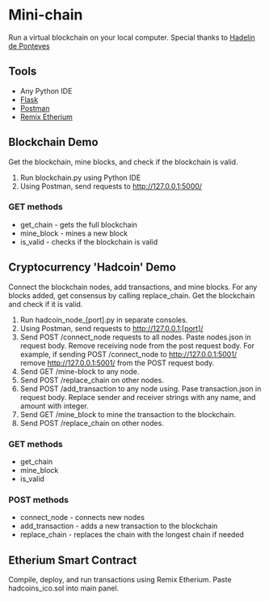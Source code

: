 # Mini-chain
Run a virtual blockchain on your local computer. Special thanks to [Hadelin de Ponteves](https://www.udemy.com/user/hadelin-de-ponteves/)

## Tools
* Any Python IDE
* [Flask](https://flask.palletsprojects.com/en/1.1.x/)
* [Postman](https://www.getpostman.com/)
* [Remix Etherium](https://remix.ethereum.org)

## Blockchain Demo
Get the blockchain, mine blocks, and check if the blockchain is valid.

1. Run blockchain.py using Python IDE
2. Using Postman, send requests to http://127.0.0.1:5000/
### GET methods
* get_chain - gets the full blockchain
* mine_block - mines a new block
* is_valid - checks if the blockchain is valid

## Cryptocurrency 'Hadcoin' Demo
Connect the blockchain nodes, add transactions, and mine blocks. For any blocks added, get consensus by calling replace_chain. Get the blockchain and check if it is valid.

1. Run hadcoin_node_[port].py in separate consoles.
2. Using Postman, send requests to http://127.0.0.1:[port]/
3. Send POST /connect_node requests to all nodes. Paste nodes.json in request body. Remove receiving node from the post request body. For example, if sending POST /connect_node to http://127.0.0.1:5001/ remove http://127.0.0.1:5001/ from the POST request body.
5. Send GET /mine-block to any node.
6. Send POST /replace_chain on other nodes.
7. Send POST /add_transaction to any node using. Pase transaction.json in request body. Replace sender and receiver strings with any name, and amount with integer.
8. Send GET /mine_block to mine the transaction to the blockchain.
9. Send POST /replace_chain on other nodes.

### GET methods
* get_chain
* mine_block
* is_valid

### POST methods
* connect_node - connects new nodes
* add_transaction - adds a new transaction to the blockchain
* replace_chain - replaces the chain with the longest chain if needed

## Etherium Smart Contract
Compile, deploy, and run transactions using Remix Etherium.
Paste hadcoins_ico.sol into main panel.
